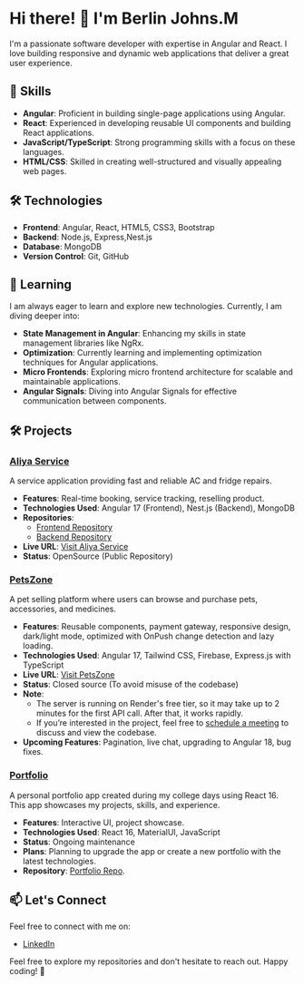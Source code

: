 # Hi there! 👋 I'm Berlin Johns.M

I'm a passionate software developer with expertise in Angular and React. I love building responsive and dynamic web applications that deliver a great user experience.

## 🚀 Skills

- **Angular**: Proficient in building single-page applications using Angular.
- **React**: Experienced in developing reusable UI components and building React applications.
- **JavaScript/TypeScript**: Strong programming skills with a focus on these languages.
- **HTML/CSS**: Skilled in creating well-structured and visually appealing web pages.

## 🛠️ Technologies

- **Frontend**: Angular, React, HTML5, CSS3, Bootstrap
- **Backend**: Node.js, Express,Nest.js
- **Database**: MongoDB
- **Version Control**: Git, GitHub

## 🌱 Learning

I am always eager to learn and explore new technologies. Currently, I am diving deeper into:

- **State Management in Angular**: Enhancing my skills in state management libraries like NgRx.
- **Optimization**: Currently learning and implementing optimization techniques for Angular applications.
- **Micro Frontends**: Exploring micro frontend architecture for scalable and maintainable applications.
- **Angular Signals**: Diving into Angular Signals for effective communication between components.

## 🛠️ Projects

### [Aliya Service](https://aliyaservice.netlify.app/)
A service application providing fast and reliable AC and fridge repairs.

- **Features**: Real-time booking, service tracking, reselling product.
- **Technologies Used**: Angular 17 (Frontend), Nest.js (Backend), MongoDB
- **Repositories**:
  - [Frontend Repository](https://github.com/berlinjohns/aliya-service-frontend)
  - [Backend Repository](https://github.com/berlinjohns/aliya-service-backend)
- **Live URL**: [Visit Aliya Service](https://aliyaservice.netlify.app/)
- **Status**: OpenSource (Public Repository)

### [PetsZone](https://ngpetszone.netlify.app/)
A pet selling platform where users can browse and purchase pets, accessories, and medicines.

- **Features**: Reusable components, payment gateway, responsive design, dark/light mode, optimized with OnPush change detection and lazy loading.
- **Technologies Used**: Angular 17, Tailwind CSS, Firebase, Express.js with TypeScript
- **Live URL**: [Visit PetsZone](https://ngpetszone.netlify.app/)
- **Status**: Closed source (To avoid misuse of the codebase)
- **Note**: 
  - The server is running on Render's free tier, so it may take up to 2 minutes for the first API call. After that, it works rapidly.
  - If you’re interested in the project, feel free to [schedule a meeting](mailto:berlinjohns78@gmail.com) to discuss and view the codebase.
- **Upcoming Features**: Pagination, live chat, upgrading to Angular 18, bug fixes.

### [Portfolio](https://berlinjohns.github.io/my-portfolio/)
A personal portfolio app created during my college days using React 16. This app showcases my projects, skills, and experience.

- **Features**: Interactive UI, project showcase.
- **Technologies Used**: React 16, MaterialUI, JavaScript
- **Status**: Ongoing maintenance
- **Plans**: Planning to upgrade the app or create a new portfolio with the latest technologies.
- **Repository**: [Portfolio Repo](https://github.com/berlinjohns/my-portfolio).


## 📫 Let's Connect

Feel free to connect with me on:

- [LinkedIn](https://www.linkedin.com/in/berlinjohns)

Feel free to explore my repositories and don't hesitate to reach out. Happy coding! 🚀
